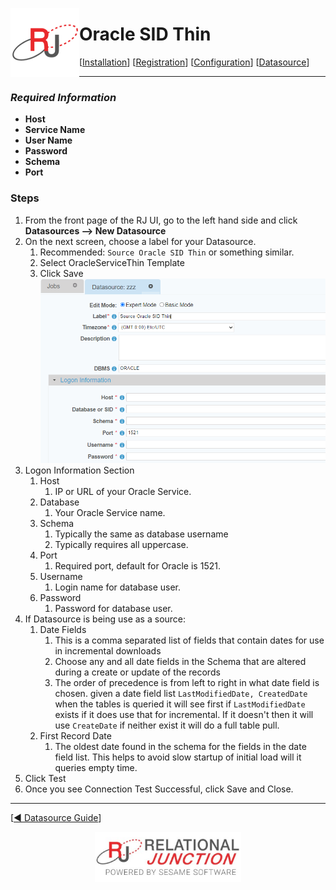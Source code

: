  <a href="http://www.sesamesoftware.com"><img align=left src="../images/RJOrbit110x110.png"></img></a>

# Oracle SID Thin

[[Installation](../guides/installguide.md)] [[Registration](../guides/RegistrationGuide.md)] [[Configuration](../guides/configurationGuide.md)] [[Datasource](../guides/DatasourceGuide.md)]

---

### *Required Information*

* **Host**
* **Service Name**
* **User Name**
* **Password**
* **Schema**
* **Port**

### Steps

1. From the front page of the RJ UI, go to the left hand side and click **Datasources --> New Datasource**
2. On the next screen, choose a label for your Datasource.
   1. Recommended: `Source Oracle SID Thin` or something similar.
   2. Select OracleServiceThin Template
   3. Click Save
   ![Oracle SID Thin](../images/oraclesidthin.png)
3. Logon Information Section
   1. Host
      1. IP or URL of your Oracle Service.
   2. Database
      1. Your Oracle Service name.
   3. Schema
      1. Typically the same as database username
      2. Typically requires all uppercase.
   4. Port
      1. Required port, default for Oracle is 1521.
   5. Username
      1. Login name for database user.
   6. Password
      1. Password for database user.
4. If Datasource is being use as a source:
   1. Date Fields
      1. This is a comma separated list of fields that contain dates for use in incremental downloads
      2. Choose any and all date fields in the Schema that are altered during a create or update of the records
      3. The order of precedence is from left to right in what date field is chosen. given a date field list `LastModifiedDate, CreatedDate` when the tables is queried it will see first if `LastModifiedDate` exists if it does use that for incremental. If it doesn't then it will use `CreateDate` if neither exist it will do a full table pull.
   2. First Record Date
      1. The oldest date found in the schema for the fields in the date field list. This helps to avoid slow startup of initial load will it queries empty time.
5. Click Test
6. Once you see Connection Test Successful, click Save and Close.

---

[[&#9664; Datasource Guide](../guides/DatasourceGuide.md)]

<p align="center" >  <a href="http://www.sesamesoftware.com"><img align=center src="../images/poweredBy.png" height="80px"></img></a> </p>
